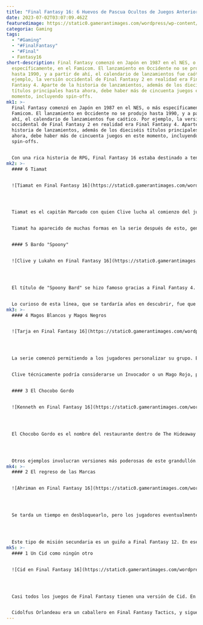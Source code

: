 ```yaml
---
title: "Final Fantasy 16: 6 Huevos de Pascua Ocultos de Juegos Anteriores en la Serie"
date: 2023-07-02T03:07:09.462Z
featuredimage: https://static0.gamerantimages.com/wordpress/wp-content/uploads/2023/07/tarja-and-tiamat-in-final-fantasy-16.jpg?q=50&fit=contain&w=1140&h=&dpr=1.5
categoria: Gaming
tags:
  - "#Gaming"
  - "#FinalFantasy"
  - "#Final"
  - Fantasy16
short-description: Final Fantasy comenzó en Japón en 1987 en el NES, o más
  específicamente, en el Famicom. El lanzamiento en Occidente no se produjo
  hasta 1990, y a partir de ahí, el calendario de lanzamientos fue caótico. Por
  ejemplo, la versión occidental de Final Fantasy 2 en realidad era Final
  Fantasy 4. Aparte de la historia de lanzamientos, además de los dieciséis
  títulos principales hasta ahora, debe haber más de cincuenta juegos en este
  momento, incluyendo spin-offs.
mk1: >-
  Final Fantasy comenzó en Japón en 1987 en el NES, o más específicamente, en el
  Famicom. El lanzamiento en Occidente no se produjo hasta 1990, y a partir de
  ahí, el calendario de lanzamientos fue caótico. Por ejemplo, la versión
  occidental de Final Fantasy 2 en realidad era Final Fantasy 4. Aparte de la
  historia de lanzamientos, además de los dieciséis títulos principales hasta
  ahora, debe haber más de cincuenta juegos en este momento, incluyendo
  spin-offs.


  Con una rica historia de RPG, Final Fantasy 16 estaba destinado a tener algunos huevos de Pascua ocultos. Algunos son obvios para los fanáticos de la serie, mientras que otros requieren un poco más de investigación para entenderlos. Habrá spoilers en los antecedentes de algunos de los primeros ejemplos.
mk2: >-
  #### 6 Tiamat


  ![Tiamat en Final Fantasy 16](https://static0.gamerantimages.com/wordpress/wp-content/uploads/2023/07/tiamat-in-final-fantasy-16.jpg?q=50&fit=crop&w=1500&dpr=1.5 "Tiamat en Final Fantasy 16")




  Tiamat es el capitán Marcado con quien Clive lucha al comienzo del juego. Ayuda a derrotar a la forma límite de Shiva de Jill, pero después de que Clive se niega a matar a Jill, debe luchar contra Tiamat en su lugar. A menos que los jugadores presten atención a los nombres en la barra de salud, pueden pasar por alto este detalle. Los fanáticos acérrimos de la serie sabrán que Tiamat era uno de los Cuatro Demonios en el Final Fantasy original.


  Tiamat ha aparecido de muchas formas en la serie después de esto, generalmente como un dragón con múltiples cabezas. Otros juegos representan a Tiamat como un dragón más corpulento con un anillo alrededor del cuello, como en Final Fantasy 12. Este es uno de los pocos ejemplos en los que Tiamat era un hombre.


  #### 5 Bardo "Spoony"


  ![Clive y Lukahn en Final Fantasy 16](https://static0.gamerantimages.com/wordpress/wp-content/uploads/2023/07/clive-and-lukahn-in-final-fantasy-16.jpg?q=50&fit=crop&w=1500&dpr=1.5 "Clive y Lukahn en Final Fantasy 16")




  El título de "Spoony Bard" se hizo famoso gracias a Final Fantasy 4. En una pelea entre Tellah y Edward, Tellah grita: "¡Eres un bardo spoony!". En la era de desarrollo de juegos de la Super Nintendo (SNES), era común ver traducciones extrañas como esta. Luego se convirtió en un meme que se ha presentado en otros juegos de la serie, así como en juegos no relacionados con Final Fantasy, como Phoenix Wright: Ace Attorney - Trials and Tribulations.


  Lo curioso de esta línea, que se tardaría años en descubrir, fue que se agregó a la versión en inglés y, después de todo, no se tradujo incorrectamente de una línea en japonés. Dejando de lado la historia, en Final Fantasy 16 hay un bardo en The Hideaway al que se le llama Spoony Bard. Su nombre luego se revela como Lukahn Larkstongue.
mk3: >-
  #### 4 Magos Blancos y Magos Negros


  ![Tarja en Final Fantasy 16](https://static0.gamerantimages.com/wordpress/wp-content/uploads/2023/07/tarja-in-final-fantasy-16.jpg?q=50&fit=crop&w=1500&dpr=1.5 "Tarja en Final Fantasy 16")




  La serie comenzó permitiendo a los jugadores personalizar su grupo. En el primer Final Fantasy, los jugadores podían crear un Guerrero, Ladrón, Mago Blanco, Mago Negro, Mago Rojo o Monje. Estos trabajos luego podían evolucionar a versiones más fuertes; por ejemplo, el Ladrón podía convertirse en Ninja. Las entregas de la serie han jugado con estos sistemas, pero los personajes principales en Final Fantasy 16 no se adhieren específicamente a los títulos de trabajo.


  Clive técnicamente podría considerarse un Invocador o un Mago Rojo, pero eso es secundario. Hay referencias más obvias a estos trabajos clásicos en el juego. Por ejemplo, Tarja es la sanadora dentro de The Hideaway. Cuando los jugadores la conocen por primera vez, está vestida de blanco, como un Mago Blanco, que se especializa en magia curativa. También hay un guiño a los Magos Negros a través de los espantapájaros que aparecen en varias tierras de cultivo.


  #### 3 El Chocobo Gordo


  ![Kenneth en Final Fantasy 16](https://static0.gamerantimages.com/wordpress/wp-content/uploads/2023/07/kenneth-in-final-fantasy-16.jpg?q=50&fit=crop&w=1500&dpr=1.5 "Kenneth en Final Fantasy 16")




  El Chocobo Gordo es el nombre del restaurante dentro de The Hideaway en Final Fantasy 16, que es dirigido por Kenneth. Es un nombre divertido, pero también es una referencia a un Chocobo que ha aparecido en muchas entregas. El primer ejemplo del Chocobo Gordo apareció en Final Fantasy 3. Los jugadores podían invocarlo en un bosque y podía almacenar objetos dentro de su barriga.




  Otros ejemplos involucran versiones más poderosas de este grandullón. Final Fantasy 7 tiene una Materia llamada Choco/Mog. En la mayoría de los casos, esta Materia invocará a un Moogle montando un Chocobo en la batalla. Sin embargo, existe la posibilidad de invocar a un Chocobo Gordo para aplastar a los enemigos con su cuerpo masivo.
mk4: >-
  #### 2 El regreso de las Marcas


  ![Ahriman en Final Fantasy 16](https://static0.gamerantimages.com/wordpress/wp-content/uploads/2023/07/ahriman-in-final-fantasy-16.jpg?q=50&fit=crop&w=1500&dpr=1.5 "Ahriman en Final Fantasy 16")




  Se tarda un tiempo en desbloquearlo, pero los jugadores eventualmente pueden participar en misiones de caza de monstruos después de uno de los muchos saltos temporales del juego. Estos temibles enemigos se llaman "Notorious Marks" y el primero que aparece se llama Ahriman. También es uno de los Notorious Marks más difíciles en Final Fantasy 16, ya que puede lanzar "Doom" sobre Clive, lo que lo mata al instante.




  Este tipo de misión secundaria es un guiño a Final Fantasy 12. En ese juego, estas cacerías de monstruos se llamaban Marcas. La primera misión se llamaba "Rojo y podrido en el desierto" y era inevitable. Los jugadores tenían que rastrear y matar a un Tomate Renegado, que también se convirtió en el símbolo del tablón de Marcas en el juego. El tablón en Final Fantasy 16 tiene el mismo contorno de Tomate Renegado, aunque no aparece como la primera misión de Notorious Mark en el juego.
mk5: >-
  #### 1 Un Cid como ningún otro


  ![Cid en Final Fantasy 16](https://static0.gamerantimages.com/wordpress/wp-content/uploads/2023/06/cid-in-final-fantasy-16.jpg?q=50&fit=crop&w=1500&dpr=1.5 "Cid en Final Fantasy 16")




  Casi todos los juegos de Final Fantasy tienen una versión de Cid. En Final Fantasy 16, se trata de Cidolfus Telamon, y es una gran adición al nombre. No solo es encantador sin esfuerzo y excelente en combate estándar, sino que también puede transformarse en Ramuh. Por lo general, cuando aparece un Cid en un juego, el nombre se mantiene sin cambios. Hay algunas instancias en las que esto no es cierto, y Cidolfus Telamon no es el primero.


  Cidolfus Orlandeau era un caballero en Final Fantasy Tactics, y sigue siendo uno de los usuarios de espada más fuertes de la serie. Cidolfus Demen Bunansa es uno de los pocos personajes Cid que es un villano. Apareció en Final Fantasy 12, que también tuvo lugar en el universo de Ivalice al igual que Final Fantasy Tactics. ¿Esto confirma entonces que Final Fantasy 16 tiene lugar dentro de Ivalice, o es Cidolfus Telamon simplemente un divertido guiño a estos otros dos Cid de Ivalice?
---
```

